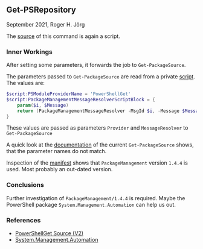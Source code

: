 ## Get-PSRepository

[get-psrepository-src]: https://github.com/PowerShell/PowerShellGetv2/blob/master/src/PowerShellGet/public/psgetfunctions/Get-PSRepository.ps1
[partone-src]: https://github.com/PowerShell/PowerShellGetv2/blob/master/src/PowerShellGet/private/modulefile/PartOne.ps1
[get-packagesource-doc]: https://docs.microsoft.com/en-us/powershell/module/packagemanagement/get-packagesource?view=powershell-7.1
[psg-psd1]: https://github.com/PowerShell/PowerShellGetv2/blob/master/src/PowerShellGet/PowerShellGet.psd1

September 2021, Roger H. Jörg

The [source][get-psrepository-src] of this command is again a script.

### Inner Workings

After setting some parameters, it forwards the job to ```Get-PackageSource```.

The parameters passed to ```Get-PackageSource``` are read from a private [script][partone-src].
The values are:

```powershell
$script:PSModuleProviderName = 'PowerShellGet'
$script:PackageManagementMessageResolverScriptBlock = {
    param($i, $Message)
    return (PackageManagementMessageResolver -MsgId $i, -Message $Message)
}
```

These values are passed as parameters ```Provider``` and ```MessageResolver``` to ```Get-PackageSource```

A quick look at the [documentation][get-packagesource-doc] of the current ```Get-PackageSource``` shows, that the parameter names do not match.

Inspection of the [manifest][psg-psd1] shows that ```PackageManagement``` version ```1.4.4``` is used. Most probably an out-dated version.

### Conclusions

Further investigation of ```PackageManagement/1.4.4``` is required. Maybe the PowerShell package ```System.Management.Automation``` can help us out.

### References

- [PowerShellGet Source (V2)](https://github.com/PowerShell/PowerShellGetv2)
- [System.Management.Automation](https://docs.microsoft.com/en-us/dotnet/api/system.management.automation)

